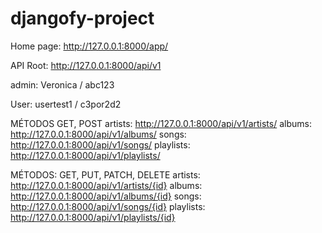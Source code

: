 # djangofy-project

Home page:
http://127.0.0.1:8000/app/

API Root:
http://127.0.0.1:8000/api/v1

admin:
Veronica / abc123

User:
usertest1 / c3por2d2

MÉTODOS GET, POST
artists: http://127.0.0.1:8000/api/v1/artists/
albums: http://127.0.0.1:8000/api/v1/albums/
songs: http://127.0.0.1:8000/api/v1/songs/
playlists: http://127.0.0.1:8000/api/v1/playlists/

MÉTODOS: GET, PUT, PATCH, DELETE
artists: http://127.0.0.1:8000/api/v1/artists/{id}
albums: http://127.0.0.1:8000/api/v1/albums/{id}
songs: http://127.0.0.1:8000/api/v1/songs/{id}
playlists: http://127.0.0.1:8000/api/v1/playlists/{id}
